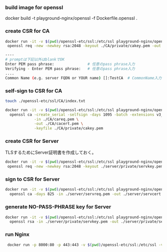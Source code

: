 ### build image for openssl
docker build -t playground-nginx/openssl -f Dockerfile.openssl .

### create CSR for CA

```bash
docker run -it -v $(pwd)/openssl-etc/ssl:/etc/ssl playground-nginx/openssl:latest \
 openssl req -new -newkey rsa:2048 -keyout ./CA/private/cakey.pem -out ./CA/careq.pem

----
# promptは下記以外はblankでOK
Enter PEM pass phrase:               # 任意のpass phrase入力
Verifying - Enter PEM pass phrase:   # 任意のpass phrase入力
....
Common Name (e.g. server FQDN or YOUR name) []:TestCA  # CommonName入力
```

### self-sign to CSR for CA

```bash
touch ./openssl-etc/ssl/CA/index.txt

docker run -it -v $(pwd)/openssl-etc/ssl:/etc/ssl playground-nginx/openssl:latest \
  openssl ca -create_serial -selfsign -days 1095 -batch -extensions v3_ca \
             -in ./CA/careq.pem \
             -out ./CA/cacert.pem \
             -keyfile ./CA/private/cakey.pem
```

### create CSR for Server

TLSするためにServer証明書を作成しておく。

```bash
docker run -it -v $(pwd)/openssl-etc/ssl:/etc/ssl playground-nginx/openssl:latest \
 openssl req -new -newkey rsa:2048 -keyout ./server/private/servkey.pem -out ./server/servreq.pem
```

### sign to CSR for Server

```bash
docker run -it -v $(pwd)/openssl-etc/ssl:/etc/ssl playground-nginx/openssl:latest \
  openssl ca -days 825 -in ./server/servreq.pem -out ./server/servcert.pem -extensions server_ext
```

### generate NO-PASS-PHRASE key for Server

```bash
docker run -it -v $(pwd)/openssl-etc/ssl:/etc/ssl playground-nginx/openssl:latest \
  openssl rsa -in ./server/private/servkey.pem -out ./server/private/servkey-nopass.pem
```


### run Nginx
```bash
 docker run -p 8000:80 -p 443:443 -v $(pwd)/openssl-etc/ssl:/etc/ssl -v $(pwd)/nginx-etc/nginx/conf.d:/etc/nginx/conf.d  playground-nginx:latest
```

